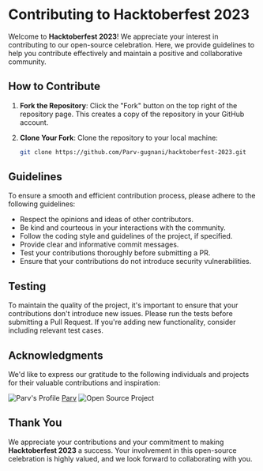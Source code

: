 # Contributing to Hacktoberfest 2023

Welcome to **Hacktoberfest 2023**! We appreciate your interest in contributing to our open-source celebration. Here, we provide guidelines to help you contribute effectively and maintain a positive and collaborative community.

## How to Contribute

1. **Fork the Repository**: Click the "Fork" button on the top right of the repository page. This creates a copy of the repository in your GitHub account.

2. **Clone Your Fork**: Clone the repository to your local machine:

   ```bash
   git clone https://github.com/Parv-gugnani/hacktoberfest-2023.git
   ```

## Guidelines

To ensure a smooth and efficient contribution process, please adhere to the following guidelines:

- Respect the opinions and ideas of other contributors.
- Be kind and courteous in your interactions with the community.
- Follow the coding style and guidelines of the project, if specified.
- Provide clear and informative commit messages.
- Test your contributions thoroughly before submitting a PR.
- Ensure that your contributions do not introduce security vulnerabilities.

## Testing

To maintain the quality of the project, it's important to ensure that your contributions don't introduce new issues. Please run the tests before submitting a Pull Request. If you're adding new functionality, consider including relevant test cases.

## Acknowledgments

We'd like to express our gratitude to the following individuals and projects for their valuable contributions and inspiration:

![Parv's Profile](https://github.com/Parv-gugnani.png) [Parv](https://github.com/Parv-gugnani)
![Open Source Project](https://github.com/open-source-project)

## Thank You

We appreciate your contributions and your commitment to making **Hacktoberfest 2023** a success. Your involvement in this open-source celebration is highly valued, and we look forward to collaborating with you.

